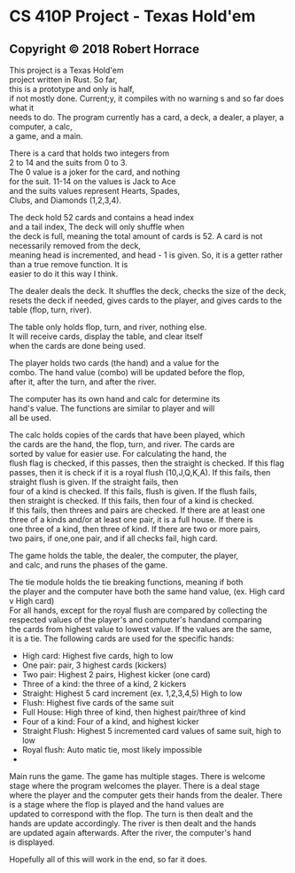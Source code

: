 CS 410P Project - Texas Hold'em
=======

## Copyright © 2018 Robert Horrace

This project is a Texas Hold'em  
project written in Rust. So far,  
this is a prototype and only is half,  
if not mostly done. Current;y, it compiles
with no warning s and so far does what it  
needs to do. The program currently has a card,
a deck, a dealer, a player, a computer, a calc,  
a game, and a main. 

There is a card that holds two integers from  
2 to 14 and the suits from 0 to 3.  
The 0 value is a joker for the card, and nothing  
for the suit. 11-14 on the values is Jack to Ace  
and the suits values represent Hearts, Spades,  
Clubs, and Diamonds (1,2,3,4).

The deck hold 52 cards and contains a head index  
and a tail index, The deck will only shuffle when  
the deck is full, meaning the total amount of cards
is 52. A card is not necessarily removed from the deck,  
meaning head is incremented, and head - 1 is given. So,
it is a getter rather than a true remove function. It is  
easier to do it this way I think.

The dealer deals the deck. It shuffles the deck, checks the
size of the deck, resets the deck if needed, gives cards to 
the player, and gives cards to the table (flop, turn, river). 

The table only holds flop, turn, and river, nothing else.  
It will receive cards, display the table, and clear itself  
when the cards are done being used.

The player holds two cards (the hand) and a value for the  
combo. The hand value (combo) will be updated before the flop,  
after it, after the turn, and after the river.  

The computer has its own hand and calc for determine its  
hand's value. The functions are similar to player and will  
all be used.

The calc holds copies of the cards that have been played, which  
the cards are the hand, the flop, turn, and river. The cards are  
sorted by value for easier use. For calculating the hand, the  
flush flag is checked, if this passes, then the straight is checked.
If this flag passes, then it is check if it is a royal flush (10,J,Q,K,A).
If this fails, then straight flush is given. If the straight fails, then   
four of a kind is checked. If this fails, flush is given. If the flush fails,  
then straight is checked. If this fails, then four of a kind is checked.  
If this fails, then threes and pairs are checked. If there are at least one  
three of a kinds and/or at least one pair, it is a full house. If there is  
one three of a kind, then three of kind. If there are two or more pairs,  
two pairs, if one,one pair, and if all checks fail, high card.

The game holds the table, the dealer, the computer, the player,  
and calc, and runs the phases of the game. 

The tie module holds the tie breaking functions, meaning if both  
the player and the computer have both the same hand value, (ex. High card v High card)  
For all hands, except for the royal flush are compared by collecting the  
respected values of the player's and computer's handand comparing  
the cards from highest value to lowest value. If the values are the same,  
it is a tie. The following cards are used for the specific hands:
  * High card: Highest five cards, high to low
  * One pair: pair, 3 highest cards (kickers)
  * Two pair: Highest 2 pairs, Highest kicker (one card)
  * Three of a kind: the three of a kind, 2 kickers
  * Straight: Highest 5 card increment (ex. 1,2,3,4,5) High to low
  * Flush: Highest five cards of the same suit
  * Full House: High three of kind, then highest pair/three of kind
  * Four of a kind: Four of a kind, and highest kicker
  * Straight Flush: Highest 5 incremented card values of same suit, high to low
  * Royal flush: Auto matic tie, most likely impossible
  *

Main runs the game. The game has multiple stages. There is welcome  
stage where the program welcomes the player. There is a deal stage  
where the player and the computer gets their hands from the dealer.
There is a stage where the flop is played and the hand values are  
updated to correspond with the flop. The turn is then dealt and the  
hands are update accordingly. The river is then dealt and the hands  
are updated again afterwards. After the river, the computer's hand  
is displayed.

Hopefully all of this will work in the end, so far it does.
